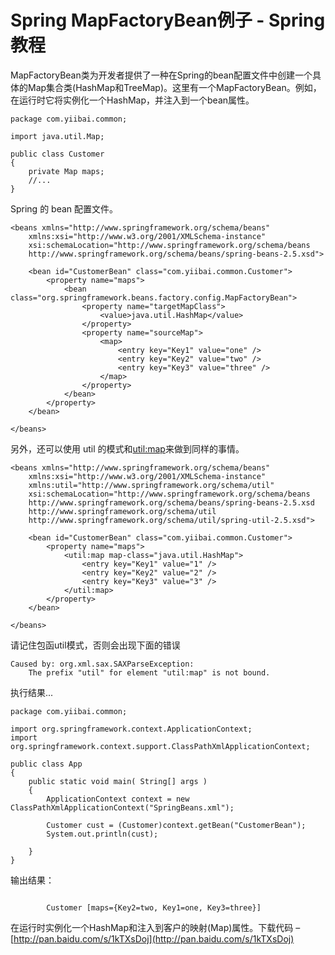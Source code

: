 # Spring MapFactoryBean例子 - Spring教程

MapFactoryBean类为开发者提供了一种在Spring的bean配置文件中创建一个具体的Map集合类(HashMap和TreeMap)。这里有一个MapFactoryBean。例如，在运行时它将实例化一个HashMap，并注入到一个bean属性。

```
package com.yiibai.common;

import java.util.Map;

public class Customer 
{
    private Map maps;
    //...
}
```

Spring 的 bean 配置文件。

```
<beans xmlns="http://www.springframework.org/schema/beans"
    xmlns:xsi="http://www.w3.org/2001/XMLSchema-instance"
    xsi:schemaLocation="http://www.springframework.org/schema/beans
    http://www.springframework.org/schema/beans/spring-beans-2.5.xsd">

    <bean id="CustomerBean" class="com.yiibai.common.Customer">
        <property name="maps">
            <bean class="org.springframework.beans.factory.config.MapFactoryBean">
                <property name="targetMapClass">
                    <value>java.util.HashMap</value>
                </property>
                <property name="sourceMap">
                    <map>
                        <entry key="Key1" value="one" />
                        <entry key="Key2" value="two" />
                        <entry key="Key3" value="three" />
                    </map>
                </property>
            </bean>
        </property>
    </bean>

</beans>
```

另外，还可以使用 util 的模式和<util:map>来做到同样的事情。

```
<beans xmlns="http://www.springframework.org/schema/beans"
    xmlns:xsi="http://www.w3.org/2001/XMLSchema-instance" 
    xmlns:util="http://www.springframework.org/schema/util"
    xsi:schemaLocation="http://www.springframework.org/schema/beans
    http://www.springframework.org/schema/beans/spring-beans-2.5.xsd
    http://www.springframework.org/schema/util
    http://www.springframework.org/schema/util/spring-util-2.5.xsd">

    <bean id="CustomerBean" class="com.yiibai.common.Customer">
        <property name="maps">
            <util:map map-class="java.util.HashMap">
                <entry key="Key1" value="1" />
                <entry key="Key2" value="2" />
                <entry key="Key3" value="3" />
            </util:map>
        </property>
    </bean>

</beans>
```

请记住包函util模式，否则会出现下面的错误

```
Caused by: org.xml.sax.SAXParseException: 
    The prefix "util" for element "util:map" is not bound.
```

执行结果...

```
package com.yiibai.common;

import org.springframework.context.ApplicationContext;
import org.springframework.context.support.ClassPathXmlApplicationContext;

public class App 
{
    public static void main( String[] args )
    {
        ApplicationContext context = new ClassPathXmlApplicationContext("SpringBeans.xml");

        Customer cust = (Customer)context.getBean("CustomerBean");
        System.out.println(cust);

    }
}
```

输出结果：

```

        Customer [maps={Key2=two, Key1=one, Key3=three}]

```

在运行时实例化一个HashMap和注入到客户的映射(Map)属性。下载代码 – [http://pan.baidu.com/s/1kTXsDoj](http://pan.baidu.com/s/1kTXsDoj)

